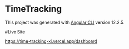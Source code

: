 # TimeTracking

This project was generated with [Angular CLI](https://github.com/angular/angular-cli) version 12.2.5.

#Live Site

https://time-tracking-xi.vercel.app/dashboard
